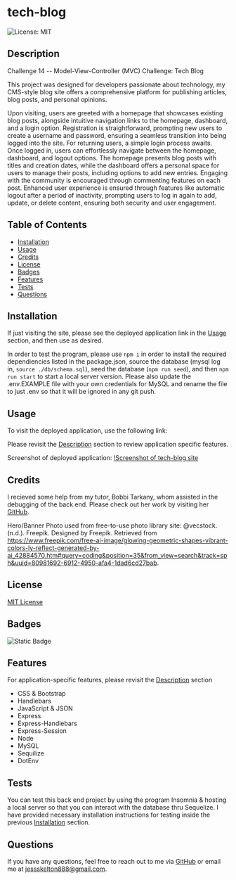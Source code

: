 # tech-blog
![License: MIT](https://img.shields.io/badge/License-MIT-yellow.svg)

## Description
Challenge 14 -- Model-View-Controller (MVC) Challenge: Tech Blog

This project was designed for developers passionate about technology, my CMS-style blog site offers a comprehensive platform for publishing articles, blog posts, and personal opinions. 

Upon visiting, users are greeted with a homepage that showcases existing blog posts, alongside intuitive navigation links to the homepage, dashboard, and a login option. Registration is straightforward, prompting new users to create a username and password, ensuring a seamless transition into being logged into the site. For returning users, a simple login process awaits. Once logged in, users can effortlessly navigate between the homepage, dashboard, and logout options. The homepage presents blog posts with titles and creation dates, while the dashboard offers a personal space for users to manage their posts, including options to add new entries. Engaging with the community is encouraged through commenting features on each post. Enhanced user experience is ensured through features like automatic logout after a period of inactivity, prompting users to log in again to add, update, or delete content, ensuring both security and user engagement.

## Table of Contents

- [Installation](#installation)
- [Usage](#usage)
- [Credits](#credits)
- [License](#license)
- [Badges](#badges)
- [Features](#features)
- [Tests](#tests)
- [Questions](#questions)

## Installation

If just visiting the site, please see the deployed application link in the [Usage](#usage) section, and then use as desired. 

In order to test the program, please use `npm i` in order to install the required dependiencies listed in the package.json, source the database (mysql log in, `source ./db/schema.sql`), seed the database (`npm run seed`), and then `npm run start` to start a local server version. Please also update the .env.EXAMPLE file with your own credentials for MySQL and rename the file to just .env so that it will be ignored in any git push.

## Usage

To visit the deployed application, use the following link:
<!-- Heroku link -->
Please revisit the [Description](#description) section to review application specific features.

Screenshot of deployed application:
[!Screenshot of tech-blog site](./public/images/techBlogClip.png)

## Credits

I recieved some help from my tutor, Bobbi Tarkany, whom assisted in the debugging of the back end. Please check out her work by visiting her [GitHub](https://github.com/bltarkany).

Hero/Banner Photo used from free-to-use photo library site:
@vecstock. (n.d.). Freepik. Designed by Freepik. Retrieved from https://www.freepik.com/free-ai-image/glowing-geometric-shapes-vibrant-colors-ly-reflect-generated-by-ai_42884570.htm#query=coding&position=35&from_view=search&track=sph&uuid=80981692-6912-4950-afa4-1dad6cd27bab. 

## License

[MIT License](https://opensource.org/licenses/MIT)

## Badges

![Static Badge](https://img.shields.io/badge/thank_you-for_visiting-purple)

## Features

For application-specific features, please revisit the [Description](#description) section

* CSS & Bootstrap
* Handlebars
* JavaScript & JSON
* Express 
* Express-Handlebars
* Express-Session
* Node
* MySQL
* Sequilize
* DotEnv

## Tests

You can test this back end project by using the program Insomnia & hosting a local server so that you can interact with the database thru Sequelize. I have provided necessary installation instructions for testing inside the previous [Installation](#installation) section. 

## Questions

If you have any questions, feel free to reach out to me via [GitHub](https://github.com/jskelly8/) or email me at jessskelton888@gmail.com.

